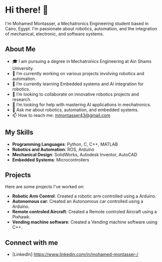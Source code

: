 # Hi there! 👋

I'm Mohamed Montasser, a Mechatronics Engineering student based in Cairo, Egypt. I'm passionate about 
robotics, automation, and the integration of mechanical, electronic, and software systems.

## About Me

- 🎓 I am pursuing a degree in Mechatronics Engineering at Ain Shams University.
- 💼 I’m currently working on various projects involving robotics and automation.
- 🌱 I’m currently learning Embedded systems and AI integration for robotics.
- 👯 I’m looking to collaborate on innovative robotics projects and research.
- 🤔 I’m looking for help with mastering AI applications in mechatronics.
- 💬 Ask me about robotics, automation, and embedded systems.
- 📫 How to reach me: mmontasser43@gmail.com

## My Skills

- **Programming Languages**: Python, C, C++, MATLAB
- **Robotics and Automation**: ROS, Arduino
- **Mechanical Design**: SolidWorks, Autodesk Inventor, AutoCAD
- **Embedded Systems**: Microcontrollers

## Projects

Here are some projects I've worked on:

- **Robotic Arm Control**: Created a robotic arm controlled using a Arduino.
- **Autonomous car**: Created an Autonomous car controlled using a Arduino.
- **Remote controled Aircraft**: Created a Remote controled Aircraft using a Pixhawk.
- **Vending machine software**: Created a Vending machine software using C++.

## Connect with me

- [LinkedIn] https://www.linkedin.com/in/mohamed-montasser-/
